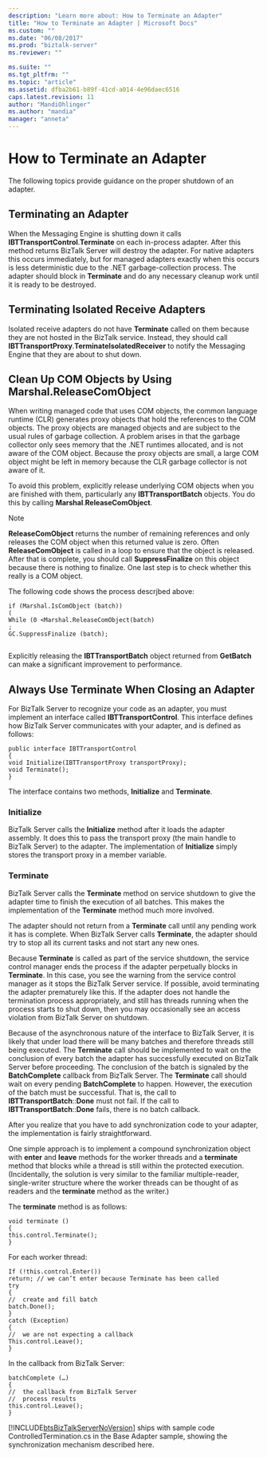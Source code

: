 ```yaml
---
description: "Learn more about: How to Terminate an Adapter"
title: "How to Terminate an Adapter | Microsoft Docs"
ms.custom: ""
ms.date: "06/08/2017"
ms.prod: "biztalk-server"
ms.reviewer: ""

ms.suite: ""
ms.tgt_pltfrm: ""
ms.topic: "article"
ms.assetid: dfba2b61-b89f-41cd-a014-4e96daec6516
caps.latest.revision: 11
author: "MandiOhlinger"
ms.author: "mandia"
manager: "anneta"
---
```

# How to Terminate an Adapter
The following topics provide guidance on the proper shutdown of an adapter.  
  
## Terminating an Adapter  
 When the Messaging Engine is shutting down it calls **IBTTransportControl**.**Terminate** on each in-process adapter. After this method returns BizTalk Server will destroy the adapter. For native adapters this occurs immediately, but for managed adapters exactly when this occurs is less deterministic due to the .NET garbage-collection process. The adapter should block in **Terminate** and do any necessary cleanup work until it is ready to be destroyed.  
  
## Terminating Isolated Receive Adapters  
 Isolated receive adapters do not have **Terminate** called on them because they are not hosted in the BizTalk service. Instead, they should call **IBTTransportProxy**.**TerminateIsolatedReceiver** to notify the Messaging Engine that they are about to shut down.  
  
## Clean Up COM Objects by Using Marshal.ReleaseComObject  
 When writing managed code that uses COM objects, the common language runtime (CLR) generates proxy objects that hold the references to the COM objects. The proxy objects are managed objects and are subject to the usual rules of garbage collection. A problem arises in that the garbage collector only sees memory that the .NET runtimes allocated, and is not aware of the COM object. Because the proxy objects are small, a large COM object might be left in memory because the CLR garbage collector is not aware of it.  
  
 To avoid this problem, explicitly release underlying COM objects when you are finished with them, particularly any **IBTTransportBatch** objects. You do this by calling **Marshal**.**ReleaseComObject**.  
  
> [!NOTE]
>  **ReleaseComObject** returns the number of remaining references and only releases the COM object when this returned value is zero. Often **ReleaseComObject** is called in a loop to ensure that the object is released. After that is complete, you should call **SuppressFinalize** on this object because there is nothing to finalize. One last step is to check whether this really is a COM object.  
  
 The following code shows the process descrjbed above:  
  
```  
if (Marshal.IsComObject (batch))  
(  
While (0 <Marshal.ReleaseComObject(batch)  
;  
GC.SuppressFinalize (batch);  
  
```  
  
 Explicitly releasing the **IBTTransportBatch** object returned from **GetBatch** can make a significant improvement to performance.  
  
## Always Use Terminate When Closing an Adapter  
 For BizTalk Server to recognize your code as an adapter, you must implement an interface called **IBTTransportControl**. This interface defines how BizTalk Server communicates with your adapter, and is defined as follows:  
  
```  
public interface IBTTransportControl   
{  
void Initialize(IBTTransportProxy transportProxy);  
void Terminate();  
}  
```  
  
 The interface contains two methods, **Initialize** and **Terminate**.  
  
### Initialize  
 BizTalk Server calls the **Initialize** method after it loads the adapter assembly. It does this to pass the transport proxy (the main handle to BizTalk Server) to the adapter. The implementation of **Initialize** simply stores the transport proxy in a member variable.  
  
### Terminate  
 BizTalk Server calls the **Terminate** method on service shutdown to give the adapter time to finish the execution of all batches. This makes the implementation of the **Terminate** method much more involved.  
  
 The adapter should not return from a **Terminate** call until any pending work it has is complete. When BizTalk Server calls **Terminate**, the adapter should try to stop all its current tasks and not start any new ones.  
  
 Because **Terminate** is called as part of the service shutdown, the service control manager ends the process if the adapter perpetually blocks in **Terminate**. In this case, you see the warning from the service control manager as it stops the BizTalk Server service. If possible, avoid terminating the adapter prematurely like this. If the adapter does not handle the termination process appropriately, and still has threads running when the process starts to shut down, then you may occasionally see an access violation from BizTalk Server on shutdown.  
  
 Because of the asynchronous nature of the interface to BizTalk Server, it is likely that under load there will be many batches and therefore threads still being executed. The **Terminate** call should be implemented to wait on the conclusion of every batch the adapter has successfully executed on BizTalk Server before proceeding. The conclusion of the batch is signaled by the **BatchComplete** callback from BizTalk Server. The **Terminate** call should wait on every pending **BatchComplete** to happen. However, the execution of the batch must be successful. That is, the call to **IBTTransportBatch**::**Done** must not fail. If the call to **IBTTransportBatch**::**Done** fails, there is no batch callback.  
  
 After you realize that you have to add synchronization code to your adapter, the implementation is fairly straightforward.  
  
 One simple approach is to implement a compound synchronization object with **enter** and **leave** methods for the worker threads and a **terminate** method that blocks while a thread is still within the protected execution. (Incidentally, the solution is very similar to the familiar multiple-reader, single-writer structure where the worker threads can be thought of as readers and the **terminate** method as the writer.)  
  
 The **terminate** method is as follows:  
  
```  
void terminate ()  
{  
this.control.Terminate();  
}  
```  
  
 For each worker thread:  
  
```  
If (!this.control.Enter())  
return; // we can’t enter because Terminate has been called  
try  
{  
//  create and fill batch  
batch.Done();  
}  
catch (Exception)  
{  
//  we are not expecting a callback  
This.control.Leave();  
}  
```  
  
 In the callback from BizTalk Server:  
  
```  
batchComplete (…)  
{  
//  the callback from BizTalk Server  
//  process results  
this.control.Leave();  
}  
```  
  
 [!INCLUDE[btsBizTalkServerNoVersion](../includes/btsbiztalkservernoversion-md.md)] ships with sample code ControlledTermination.cs in the Base Adapter sample, showing the synchronization mechanism described here.

